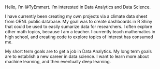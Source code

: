 Hello, I’m @TyEmmert.
I’m interested in Data Analytics and Data Science.

I have currently been creating my own projects via a climate data sheet from ORNL public database. My goal was to create dashboards in R Shiny that could be used to easily sumarize data for researchers. I often explore other math topics, because I am a teacher. I currently teach mathematics in high school, and creating code to explore topics of interest has consumed me.

My short term goals are to get a job in Data Analytics.
My long term goals are to establish a new career in data science. I want to learn more about machine learning, and then eventually deep learning.
